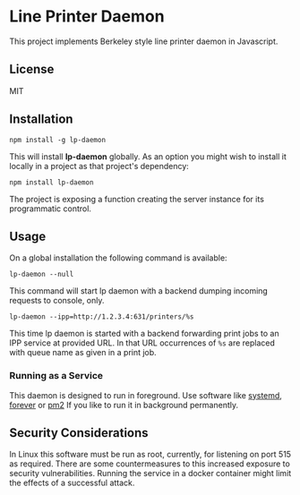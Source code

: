 # Line Printer Daemon

This project implements Berkeley style line printer daemon in Javascript.

## License

MIT

## Installation

`npm install -g lp-daemon`

This will install **lp-daemon** globally. As an option you might wish to install it locally in a project as that project's dependency:

`npm install lp-daemon`

The project is exposing a function creating the server instance for its programmatic control.

## Usage

On a global installation the following command is available:

`lp-daemon --null`

This command will start lp daemon with a backend dumping incoming requests to console, only.

`lp-daemon --ipp=http://1.2.3.4:631/printers/%s`

This time lp daemon is started with a backend forwarding print jobs to an IPP service at provided URL. In that URL occurrences of `%s` are replaced with queue name as given in a print job.

### Running as a Service

This daemon is designed to run in foreground. Use software like [systemd](https://wiki.freedesktop.org/www/Software/systemd/), [forever](https://www.npmjs.com/package/forever) or [pm2](https://www.npmjs.com/package/pm2) If you like to run it in background permanently.

## Security Considerations

In Linux this software must be run as root, currently, for listening on port 515 as required. There are some countermeasures to this increased exposure to security vulnerabilities. Running the service in a docker container might limit the effects of a successful attack.
